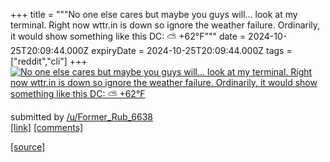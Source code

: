 +++
title = """No one else cares but maybe you guys will... look at my terminal. Right now wttr.in is down so ignore the weather failure. Ordinarily, it would show something like this DC: ⛅️ +62°F"""
date = 2024-10-25T20:09:44.000Z
expiryDate = 2024-10-25T20:09:44.000Z
tags = ["reddit","cli"]
+++
[![No one else cares but maybe you guys will... look at my terminal. Right now wttr.in is down so ignore the weather failure. Ordinarily, it would show something like this DC: ⛅️ +62°F ](https://preview.redd.it/s8n44945mywd1.png?width=640&crop=smart&auto=webp&s=298afb281395829b92637b24964ffa0e16a2a787 "No one else cares but maybe you guys will... look at my terminal. Right now wttr.in is down so ignore the weather failure. Ordinarily, it would show something like this DC: ⛅️ +62°F ")](https://www.reddit.com/r/commandline/comments/1gc3hnn/no_one_else_cares_but_maybe_you_guys_will_look_at/)

submitted by [/u/Former\_Rub\_6638](https://www.reddit.com/user/Former_Rub_6638)  
[\[link\]](https://i.redd.it/s8n44945mywd1.png) [\[comments\]](https://www.reddit.com/r/commandline/comments/1gc3hnn/no_one_else_cares_but_maybe_you_guys_will_look_at/)

[[source]](https://www.reddit.com/r/commandline/comments/1gc3hnn/no_one_else_cares_but_maybe_you_guys_will_look_at/)
